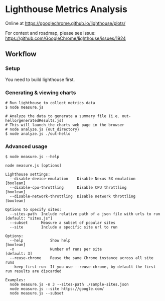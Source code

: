 # Lighthouse Metrics Analysis

Online at https://googlechrome.github.io/lighthouse/plots/

For context and roadmap, please see issue:
https://github.com/GoogleChrome/lighthouse/issues/1924

## Workflow

### Setup

You need to build lighthouse first.

### Generating & viewing charts

```
# Run lighthouse to collect metrics data
$ node measure.js

# Analyze the data to generate a summary file (i.e. out-hello/generatedResults.js)
# This will launch the charts web page in the browser
# node analyze.js {out_directory}
$ node analyze.js ./out-hello
```

### Advanced usage

```
$ node measure.js --help

node measure.js [options]

Lighthouse settings:
  --disable-device-emulation    Disable Nexus 5X emulation                                                     [boolean]
  --disable-cpu-throttling      Disable CPU throttling                                                         [boolean]
  --disable-network-throttling  Disable network throttling                                                     [boolean]

Options to specify sites:
  --sites-path  Include relative path of a json file with urls to run                              [default: "sites.js"]
  --subset      Measure a subset of popular sites
  --site        Include a specific site url to run

Options:
  --help            Show help                                                                                  [boolean]
  -n                Number of runs per site                                                                 [default: 3]
  --reuse-chrome    Reuse the same Chrome instance across all site runs
  --keep-first-run  If you use --reuse-chrome, by default the first run results are discarded

Examples:
  node measure.js -n 3 --sites-path ./sample-sites.json
  node measure.js --site https://google.com/
  node measure.js --subset

```